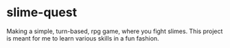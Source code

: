 # slime-quest
Making a simple, turn-based, rpg game, where you fight slimes. This project is meant for me to learn various skills in a fun fashion.
